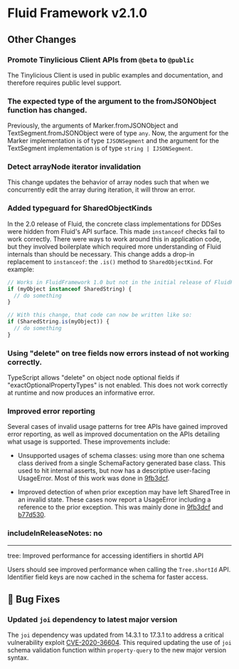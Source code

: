 <!-- THIS IS AN AUTOGENERATED FILE. DO NOT EDIT THIS FILE DIRECTLY. -->

# Fluid Framework v2.1.0

## Other Changes

### Promote Tinylicious Client APIs from `@beta` to `@public`

The Tinylicious Client is used in public examples and documentation, and therefore requires public level support.

### The expected type of the argument to the fromJSONObject function has changed.

Previously, the arguments of Marker.fromJSONObject and TextSegment.fromJSONObject were of type `any`. Now, the argument for the Marker implementation is of type `IJSONSegment` and the argument for the TextSegment implementation is of type `string | IJSONSegment`.

### Detect arrayNode iterator invalidation

This change updates the behavior of array nodes such that when we concurrently edit the array during iteration, it will throw an error.

### Added typeguard for SharedObjectKinds

In the 2.0 release of Fluid, the concrete class implementations for DDSes were hidden from Fluid's API surface. This made `instanceof` checks fail to work correctly. There were ways to work around this in application code, but they involved boilerplate which required more understanding of Fluid internals than should be necessary. This change adds a drop-in replacement to `instanceof`: the `.is()` method to `SharedObjectKind`. For example:

```typescript
// Works in FluidFramework 1.0 but not in the initial release of FluidFramework 2.0:
if (myObject instanceof SharedString) {
  // do something
}

// With this change, that code can now be written like so:
if (SharedString.is(myObject)) {
  // do something
}
```

### Using "delete" on tree fields now errors instead of not working correctly.

TypeScript allows "delete" on object node optional fields if "exactOptionalPropertyTypes" is not enabled. This does not work correctly at runtime and now produces an informative error.

### Improved error reporting

Several cases of invalid usage patterns for tree APIs have gained improved error reporting, as well as improved documentation on the APIs detailing what usage is supported. These improvements include:

- Unsupported usages of schema classes: using more than one schema class derived from a single SchemaFactory generated base class. This used to hit internal asserts, but now has a descriptive user-facing UsageError. Most of this work was done in [9fb3dcf](https://github.com/microsoft/FluidFramework/commit/9fb3dcf491a7f0d66f4abbdc64ab97ccabef4707).

- Improved detection of when prior exception may have left SharedTree in an invalid state. These cases now report a UsageError including a reference to the prior exception. This was mainly done in [9fb3dcf](https://github.com/microsoft/FluidFramework/commit/9fb3dcf491a7f0d66f4abbdc64ab97ccabef4707) and [b77d530](https://github.com/microsoft/FluidFramework/commit/b77d530b9252201c40a90d1a2a6315f76f1a4a4b).

### includeInReleaseNotes: no

---

tree: Improved performance for accessing identifiers in shortId API

Users should see improved performance when calling the `Tree.shortId` API. Identifier field keys are now cached in the schema for faster access.

## 🐛 Bug Fixes

### Updated `joi` dependency to latest major version

The `joi` dependency was updated from 14.3.1 to 17.3.1 to address a critical vulnerability exploit [CVE-2020-36604](https://github.com/advisories/GHSA-c429-5p7v-vgjp). This required updating the use of `joi` schema validation function within `property-query` to the new major version syntax.
